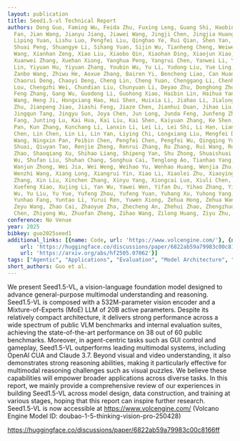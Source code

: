 ```yaml
---
layout: publication
title: Seed1.5-vl Technical Report
authors: Dong Guo, Faming Wu, Feida Zhu, Fuxing Leng, Guang Shi, Haobin Chen, Haoqi
  Fan, Jian Wang, Jianyu Jiang, Jiawei Wang, Jingji Chen, Jingjia Huang, Kang Lei,
  Liping Yuan, Lishu Luo, Pengfei Liu, Qinghao Ye, Rui Qian, Shen Yan, Shixiong Zhao,
  Shuai Peng, Shuangye Li, Sihang Yuan, Sijin Wu, Tianheng Cheng, Weiwei Liu, Wenqian
  Wang, Xianhan Zeng, Xiao Liu, Xiaobo Qin, Xiaohan Ding, Xiaojun Xiao, Xiaoying Zhang,
  Xuanwei Zhang, Xuehan Xiong, Yanghua Peng, Yangrui Chen, Yanwei Li, Yanxu Hu, Yi
  Lin, Yiyuan Hu, Yiyuan Zhang, Youbin Wu, Yu Li, Yudong Liu, Yue Ling, Yujia Qin,
  Zanbo Wang, Zhiwu He, Aoxue Zhang, Bairen Yi, Bencheng Liao, Can Huang, Can Zhang,
  Chaorui Deng, Chaoyi Deng, Cheng Lin, Cheng Yuan, Chenggang Li, Chenhui Gou, Chenwei
  Lou, Chengzhi Wei, Chundian Liu, Chunyuan Li, Deyao Zhu, Donghong Zhong, Feng Li,
  Feng Zhang, Gang Wu, Guodong Li, Guohong Xiao, Haibin Lin, Haihua Yang, Haoming
  Wang, Heng Ji, Hongxiang Hao, Hui Shen, Huixia Li, Jiahao Li, Jialong Wu, Jianhua
  Zhu, Jianpeng Jiao, Jiashi Feng, Jiaze Chen, Jianhui Duan, Jihao Liu, Jin Zeng,
  Jingqun Tang, Jingyu Sun, Joya Chen, Jun Long, Junda Feng, Junfeng Zhan, Junjie
  Fang, Junting Lu, Kai Hua, Kai Liu, Kai Shen, Kaiyuan Zhang, Ke Shen, Ke Wang, Keyu
  Pan, Kun Zhang, Kunchang Li, Lanxin Li, Lei Li, Lei Shi, Li Han, Liang Xiang, Liangqiang
  Chen, Lin Chen, Lin Li, Lin Yan, Liying Chi, Longxiang Liu, Mengfei Du, Mingxuan
  Wang, Ningxin Pan, Peibin Chen, Pengfei Chen, Pengfei Wu, Qingqing Yuan, Qingyao
  Shuai, Qiuyan Tao, Renjie Zheng, Renrui Zhang, Ru Zhang, Rui Wang, Rui Yang, Rui
  Zhao, Shaoqiang Xu, Shihao Liang, Shipeng Yan, Shu Zhong, Shuaishuai Cao, Shuangzhi
  Wu, Shufan Liu, Shuhan Chang, Songhua Cai, Tenglong Ao, Tianhao Yang, Tingting Zhang,
  Wanjun Zhong, Wei Jia, Wei Weng, Weihao Yu, Wenhao Huang, Wenjia Zhu, Wenli Yang,
  Wenzhi Wang, Xiang Long, Xiangrui Yin, Xiao Li, Xiaolei Zhu, Xiaoying Jia, Xijin
  Zhang, Xin Liu, Xinchen Zhang, Xinyu Yang, Xiongcai Luo, Xiuli Chen, Xuantong Zhong,
  Xuefeng Xiao, Xujing Li, Yan Wu, Yawei Wen, Yifan Du, Yihao Zhang, Yining Ye, Yonghui
  Wu, Yu Liu, Yu Yue, Yufeng Zhou, Yufeng Yuan, Yuhang Xu, Yuhong Yang, Yun Zhang,
  Yunhao Fang, Yuntao Li, Yurui Ren, Yuwen Xiong, Zehua Hong, Zehua Wang, Zewei Sun,
  Zeyu Wang, Zhao Cai, Zhaoyue Zha, Zhecheng An, Zhehui Zhao, Zhengzhuo Xu, Zhipeng
  Chen, Zhiyong Wu, Zhuofan Zheng, Zihao Wang, Zilong Huang, Ziyu Zhu, Zuquan Song
conference: No Venue
year: 2025
bibkey: guo2025seed1
additional_links: [{name: Code, url: 'https://www.volcengine.com/'}, {name: Code,
    url: 'https://huggingface.co/discussions/paper/6822ab59a79983c00c8166ff'}, {name: Paper,
    url: 'https://arxiv.org/abs/hf2505.07062'}]
tags: ["Agentic", "Applications", "Evaluation", "Model Architecture", "Training Techniques"]
short_authors: Guo et al.
---
```

We present Seed1.5-VL, a vision-language foundation model designed to advance general-purpose multimodal understanding and reasoning. Seed1.5-VL is composed with a 532M-parameter vision encoder and a Mixture-of-Experts (MoE) LLM of 20B active parameters. Despite its relatively compact architecture, it delivers strong performance across a wide spectrum of public VLM benchmarks and internal evaluation suites, achieving the state-of-the-art performance on 38 out of 60 public benchmarks. Moreover, in agent-centric tasks such as GUI control and gameplay, Seed1.5-VL outperforms leading multimodal systems, including OpenAI CUA and Claude 3.7. Beyond visual and video understanding, it also demonstrates strong reasoning abilities, making it particularly effective for multimodal reasoning challenges such as visual puzzles. We believe these capabilities will empower broader applications across diverse tasks. In this report, we mainly provide a comprehensive review of our experiences in building Seed1.5-VL across model design, data construction, and training at various stages, hoping that this report can inspire further research. Seed1.5-VL is now accessible at https://www.volcengine.com/ (Volcano Engine Model ID: doubao-1-5-thinking-vision-pro-250428)

https://huggingface.co/discussions/paper/6822ab59a79983c00c8166ff